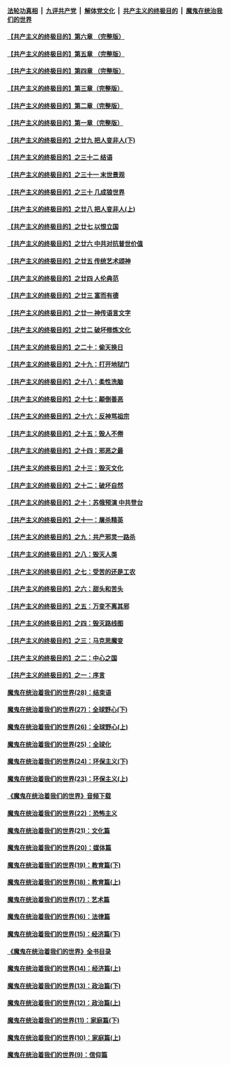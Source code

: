 ####  [法轮功真相](../../../../basic/blob/master/README.md?t=06251231) &nbsp;|&nbsp; [九评共产党](../../../../9ping.md/blob/master/README.md?t=06251231) &nbsp;|&nbsp; [解体党文化](../../../../jtdwh.md/blob/master/README.md?t=06251231)  &nbsp;|&nbsp; [共产主义的终极目的](../../../../gczydzjmd.md/blob/master/README.md?t=06251231) &nbsp;|&nbsp; [魔鬼在统治我们的世界](../../../../mgztzwmdsj.md/blob/master/README.md?t=06251231) 

#### [【共产主义的终极目的】第六章 （完整版）](../pages/nsc422/n11428913.md?t=06251231) 

#### [【共产主义的终极目的】第五章 （完整版）](../pages/nsc422/n11428912.md?t=06251231) 

#### [【共产主义的终极目的】第四章 （完整版）](../pages/nsc422/n11428907.md?t=06251231) 

#### [【共产主义的终极目的】第三章（完整版）](../pages/nsc422/n11428848.md?t=06251231) 

#### [【共产主义的终极目的】第二章（完整版）](../pages/nsc422/n11428831.md?t=06251231) 

#### [【共产主义的终极目的】第一章（完整版）](../pages/nsc422/n11417651.md?t=06251231) 

#### [【共产主义的终极目的】之廿九 把人变非人(下)](../pages/nsc422/n11344140.md?t=06251231) 

#### [【共产主义的终极目的】之三十二 结语](../pages/nsc422/n11360535.md?t=06251231) 

#### [【共产主义的终极目的】之三十一 末世景观](../pages/nsc422/n11351129.md?t=06251231) 

#### [【共产主义的终极目的】之三十 几成狼世界](../pages/nsc422/n11348280.md?t=06251231) 

#### [【共产主义的终极目的】之廿八 把人变非人(上)](../pages/nsc422/n11340492.md?t=06251231) 

#### [【共产主义的终极目的】之廿七 以恨立国](../pages/nsc422/n11336944.md?t=06251231) 

#### [【共产主义的终极目的】之廿六 中共对抗普世价值](../pages/nsc422/n11324785.md?t=06251231) 

#### [【共产主义的终极目的】之廿五 传统艺术颂神](../pages/nsc422/n11296396.md?t=06251231) 

#### [【共产主义的终极目的】之廿四 人伦典范](../pages/nsc422/n11296397.md?t=06251231) 

#### [【共产主义的终极目的】之廿三 富而有德](../pages/nsc422/n11283598.md?t=06251231) 

#### [【共产主义的终极目的】之廿一 神传语言文字](../pages/nsc422/n11263265.md?t=06251231) 

#### [【共产主义的终极目的】之廿二 破坏修炼文化](../pages/nsc422/n11245728.md?t=06251231) 

#### [【共产主义的终极目的】之二十：偷天换日](../pages/nsc422/n11238846.md?t=06251231) 

#### [【共产主义的终极目的】之十九：打开地狱门](../pages/nsc422/n11206376.md?t=06251231) 

#### [【共产主义的终极目的】之十八：柔性洗脑](../pages/nsc422/n11199994.md?t=06251231) 

#### [【共产主义的终极目的】之十七：颠倒善恶](../pages/nsc422/n11179782.md?t=06251231) 

#### [【共产主义的终极目的】之十六：反神骂祖宗](../pages/nsc422/n11166798.md?t=06251231) 

#### [【共产主义的终极目的】之十五：毁人不倦](../pages/nsc422/n11166792.md?t=06251231) 

#### [【共产主义的终极目的】之十四：邪恶之最](../pages/nsc422/n11150249.md?t=06251231) 

#### [【共产主义的终极目的】之十三：毁灭文化](../pages/nsc422/n11135227.md?t=06251231) 

#### [【共产主义的终极目的】之十二：破坏自然](../pages/nsc422/n11135214.md?t=06251231) 

#### [【共产主义的终极目的】之十：苏俄预演 中共登台](../pages/nsc422/n11118424.md?t=06251231) 

#### [【共产主义的终极目的】之十一：屠杀精英](../pages/nsc422/n11118442.md?t=06251231) 

#### [【共产主义的终极目的】之九：共产邪灵一路杀](../pages/nsc422/n11114139.md?t=06251231) 

#### [【共产主义的终极目的】之八：毁灭人类](../pages/nsc422/n11108503.md?t=06251231) 

#### [【共产主义的终极目的】之七：受苦的还是工农](../pages/nsc422/n11101809.md?t=06251231) 

#### [【共产主义的终极目的】之六：甜头和苦头](../pages/nsc422/n11096971.md?t=06251231) 

#### [【共产主义的终极目的】之五：万变不离其邪](../pages/nsc422/n11091285.md?t=06251231) 

#### [【共产主义的终极目的】之四：毁灭路线图](../pages/nsc422/n11086284.md?t=06251231) 

#### [【共产主义的终极目的】之三：马克思魔变](../pages/nsc422/n11061941.md?t=06251231) 

#### [【共产主义的终极目的】之二：中心之国](../pages/nsc422/n11047728.md?t=06251231) 

#### [【共产主义的终极目的】之一：序言](../pages/nsc422/n11086077.md?t=06251231) 

#### [魔鬼在统治着我们的世界(28)：结束语](../pages/nsc422/n10936246.md?t=06251231) 

#### [魔鬼在统治着我们的世界(27)：全球野心(下)](../pages/nsc422/n10928319.md?t=06251231) 

#### [魔鬼在统治着我们的世界(26)：全球野心(上)](../pages/nsc422/n10900318.md?t=06251231) 

#### [魔鬼在统治着我们的世界(25)：全球化](../pages/nsc422/n10788205.md?t=06251231) 

#### [魔鬼在统治着我们的世界(24)：环保主义(下)](../pages/nsc422/n10695307.md?t=06251231) 

#### [魔鬼在统治着我们的世界(23)：环保主义(上)](../pages/nsc422/n10688613.md?t=06251231) 

#### [《魔鬼在统治着我们的世界》音频下载](../pages/nsc422/n10635553.md?t=06251231) 

#### [魔鬼在统治着我们的世界(22)：恐怖主义](../pages/nsc422/n10614727.md?t=06251231) 

#### [魔鬼在统治着我们的世界(21)：文化篇](../pages/nsc422/n10597706.md?t=06251231) 

#### [魔鬼在统治着我们的世界(20)：媒体篇](../pages/nsc422/n10586579.md?t=06251231) 

#### [魔鬼在统治着我们的世界(19)：教育篇(下)](../pages/nsc422/n10564808.md?t=06251231) 

#### [魔鬼在统治着我们的世界(18)：教育篇(上)](../pages/nsc422/n10526970.md?t=06251231) 

#### [魔鬼在统治着我们的世界(17)：艺术篇](../pages/nsc422/n10499093.md?t=06251231) 

#### [魔鬼在统治着我们的世界(16)：法律篇](../pages/nsc422/n10485969.md?t=06251231) 

#### [魔鬼在统治着我们的世界(15)：经济篇(下)](../pages/nsc422/n10469975.md?t=06251231) 

#### [《魔鬼在统治着我们的世界》全书目录](../pages/nsc422/n10464261.md?t=06251231) 

#### [魔鬼在统治着我们的世界(14)：经济篇(上)](../pages/nsc422/n10457370.md?t=06251231) 

#### [魔鬼在统治着我们的世界(13)：政治篇(下)](../pages/nsc422/n10448270.md?t=06251231) 

#### [魔鬼在统治着我们的世界(12)：政治篇(上)](../pages/nsc422/n10444576.md?t=06251231) 

#### [魔鬼在统治着我们的世界(11)：家庭篇(下)](../pages/nsc422/n10440961.md?t=06251231) 

#### [魔鬼在统治着我们的世界(10)：家庭篇(上)](../pages/nsc422/n10435448.md?t=06251231) 

#### [魔鬼在统治着我们的世界(9)：信仰篇](../pages/nsc422/n10432159.md?t=06251231) 

